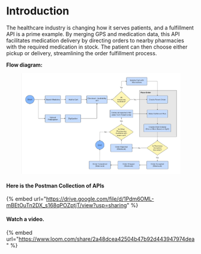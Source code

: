 # Introduction

The healthcare industry is changing how it serves patients, and a fulfillment API is a prime example. By merging GPS and medication data, this API facilitates medication delivery by directing orders to nearby pharmacies with the required medication in stock. The patient can then choose either pickup or delivery, streamlining the order fulfillment process.



**Flow diagram:**

<figure><img src="../.gitbook/assets/Fulfillment Flow Chart.jpg" alt=""><figcaption></figcaption></figure>

#### Here is the Postman Collection of APIs

{% embed url="https://drive.google.com/file/d/1Pdm6OML-mBEtOuTn2DX_s168qPOZptjT/view?usp=sharing" %}

#### Watch a video.

{% embed url="https://www.loom.com/share/2a48dcea42504b47b92d443947974dea" %}
